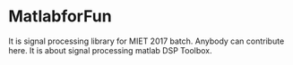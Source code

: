 # MatlabforFun
It is signal processing library for MIET 2017 batch. Anybody can contribute here. It is about signal processing matlab DSP Toolbox. 
